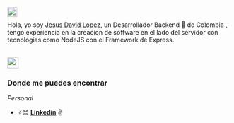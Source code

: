 
<a href="https://www.linkedin.com/in/jes%C3%BAs-david-betancourth-lopez-1165b9229/">
  <img align="left" alt="David Lopez LinkdeIN" width="22px" src="https://cdn.jsdelivr.net/npm/simple-icons@v3/icons/linkedin.svg" />
</a>





<br />

 Hola, yo soy [Jesus David Lopez](https://github.com/yisuslopez45), un Desarrollador Backend 🚀 de Colombia , tengo experiencia en la creacion de software en el lado del servidor con tecnologias como  NodeJS con el Framework de Express.
<br />
<br />

<img src="https://static.wixstatic.com/media/669128_ec1c7a78e9694aec8a07c2e48b292ae1~mv2.gif" width="25px">


### Donde me puedes encontrar

_Personal_

- :star::blush:  **[Linkedin](https://www.linkedin.com/in/jes%C3%BAs-david-betancourth-lopez-1165b9229/)** :v:
